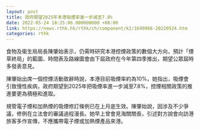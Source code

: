 ```yaml
---
layout: post
title: 政府期望2025年本港吸煙率進一步減至7.8%
date: 2022-05-24 18:25:06.000000000 +08:00
link: https://news.rthk.hk/rthk/ch/component/k2/1649966-20220524.htm
categories: rthk
---
```


食物及衞生局局長陳肇始表示，仍需時研究本港控煙政策的數個大方向，預計「煙草終局」的藍圖、時間表及路線圖會由下屆政府在今年第四季推出，期望公眾屆時多發表意見。

陳肇始出席一個控煙活動致辭時說，本港目前吸煙率約為10%，她指出，吸煙會引致慢性疾病，政府期望到2025年把吸煙率進一步減至7.8%，控煙相關政策的推進要更為積極和進取。

規管電子煙和加熱煙的吸煙修訂條例已在上月底生效。陳肇始說，因涉及不少爭議，修例在立法會的審議過程漫長。她早上曾會見海關關長，引述對方說會向訪港旅客多作宣傳，不應攜帶電子煙或加熱煙產品來港。
